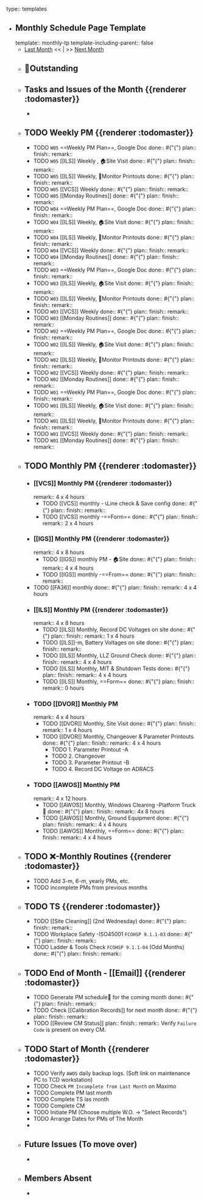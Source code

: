 type:: templates

- ## Monthly Schedule Page Template
  template:: monthly-tp
  template-including-parent:: false
	- [Last Month]([[Monthly/]]) << | >> [Next Month]([[Monthly/]])
	- ## 📌Outstanding
	- ## Tasks and Issues of the Month {{renderer :todomaster}}
		-
	- ## TODO Weekly PM {{renderer :todomaster}}
		- TODO  `W05` ==Weekly PM Plan==, Google Doc
		  done:: #{"{"}
		  plan:: 
		  finish::
		  remark::
		- TODO `W05` [[ILS]] Weekly ,  🏠️Site Visit
		  done:: #{"{"}
		  plan:: 
		  finish::
		  remark::
		- TODO `W05` [[ILS]] Weekly, 📄Monitor Printouts 
		  done:: #{"{"}
		  plan:: 
		  finish::
		  remark::
		- TODO `W05` [[VCS]] Weekly
		  done:: #{"{"}
		  plan:: 
		  finish::
		  remark::
		- TODO `W05` [[Monday Routines]] 
		  done:: #{"{"}
		  plan:: 
		  finish::
		  remark::
		- TODO  `W04` ==Weekly PM Plan==, Google Doc
		  done:: #{"{"}
		  plan:: 
		  finish::
		  remark::
		- TODO `W04` [[ILS]] Weekly, 🏠️Site Visit 
		  done:: #{"{"}
		  plan::
		  finish::
		  remark::
		- TODO `W04` [[ILS]] Weekly, 📄Monitor Printouts 
		  done:: #{"{"}
		  plan::
		  finish::
		  remark::
		- TODO `W04` [[VCS]] Weekly
		  done:: #{"{"}
		  plan::
		  finish::
		  remark::
		- TODO `W04` [[Monday Routines]] 
		  done:: #{"{"}
		  plan::
		  finish::
		  remark::
		- TODO  `W03` ==Weekly PM Plan==, Google Doc
		  done:: #{"{"}
		  plan:: 
		  finish::
		  remark::
		- TODO `W03` [[ILS]] Weekly, 🏠️Site Visit 
		  done:: #{"{"}
		  plan::
		  finish::
		  remark::
		- TODO `W03` [[ILS]] Weekly, 📄Monitor Printouts 
		  done:: #{"{"}
		  plan::
		  finish::
		  remark::
		- TODO `W03` [[VCS]] Weekly
		  done:: #{"{"}
		  plan::
		  finish::
		  remark::
		- TODO `W03` [[Monday Routines]] 
		  done:: #{"{"}
		  plan::
		  finish::
		  remark::
		- TODO  `W02` ==Weekly PM Plan==, Google Doc
		  done:: #{"{"}
		  plan:: 
		  finish::
		  remark::
		- TODO `W02` [[ILS]] Weekly, 🏠️Site Visit 
		  done:: #{"{"}
		  plan::
		  finish::
		  remark::
		- TODO `W02` [[ILS]] Weekly, 📄Monitor Printouts 
		  done:: #{"{"}
		  plan::
		  finish::
		  remark::
		- TODO `W02` [[VCS]] Weekly
		  done:: #{"{"}
		  plan::
		  finish::
		  remark::
		- TODO `W02` [[Monday Routines]] 
		  done:: #{"{"}
		  plan::
		  finish::
		  remark::
		- TODO  `W01` ==Weekly PM Plan==, Google Doc
		  done:: #{"{"}
		  plan:: 
		  finish::
		  remark::
		- TODO `W01` [[ILS]] Weekly, 🏠️Site Visit 
		  done:: #{"{"}
		  plan::
		  finish::
		  remark::
		- TODO `W01` [[ILS]] Weekly, 📄Monitor Printouts 
		  done:: #{"{"}
		  plan::
		  finish::
		  remark::
		- TODO `W01` [[VCS]] Weekly
		  done:: #{"{"}
		  plan::
		  finish::
		  remark::
		- TODO `W01` [[Monday Routines]] 
		  done:: #{"{"}
		  plan::
		  finish::
		  remark::
	- ## TODO Monthly PM {{renderer :todomaster}}
		- ### [[VCS]] Monthly PM {{renderer :todomaster}}
		  remark:: 4 x 4 hours
			- TODO [[VCS]] monthly - 📞Line check & Save config
			  done:: #{"{"}
			  plan:: 
			  finish::
			  remark::
			- TODO [[VCS]] monthly -==Form== 
			  done:: #{"{"}
			  plan:: 
			  finish::
			  remark:: 2 x 4 hours
		- ### [[IGS]] Monthly PM {{renderer :todomaster}}
		  remark:: 4 x 8 hours
			- TODO [[IGS]] monthly PM - 🏠️Site
			  done:: #{"{"}
			  plan:: 
			  finish::
			  remark:: 4 x 4 hours
			- TODO [[IGS]] monthly -==From== 
			  done:: #{"{"}
			  plan:: 
			  finish::
			  remark::
		- TODO [[FA36]] monthly 
		  done:: #{"{"}
		  plan:: 
		  finish::
		  remark:: 4 x 4 hours
		- ### [[ILS]] Monthly PM {{renderer :todomaster}}
		  remark:: 4 x 8 hours
			- TODO [[ILS]] Monthly, Record DC Voltages on site 
			  done:: #{"{"}
			  plan::
			  finish::
			  remark:: 1 x 4 hours
			- TODO [[ILS]]-m, Battery Voltages on site 
			  done:: #{"{"}
			  plan::
			  finish::
			  remark::
			- TODO [[ILS]] Monthly, LLZ Ground Check 
			  done:: #{"{"}
			  plan:: 
			  finish::
			  remark:: 4 x 4 hours
			- TODO [[ILS]] Monthly, MIT & Shutdown Tests 
			  done:: #{"{"}
			  plan:: 
			  finish::
			  remark:: 4 x 4 hours
			- TODO [[ILS]] Monthly, ==Form== 
			  done:: #{"{"}
			  plan:: 
			  finish::
			  remark:: 0 hours
		- ### TODO [[DVOR]] Monthly PM
		  remark:: 4 x 4 hours
			- TODO [[DVOR]] Monthly, Site Visit
			  done:: #{"{"}
			  plan::
			  finish::
			  remark:: 1 x 4 hours
			- TODO [[DVOR]] Monthly, Changeover & Parameter Printouts
			  done:: #{"{"}
			  plan::
			  finish::
			  remark:: 4 x 4 hours
				- TODO 1. Parameter Printout -A
				- TODO 2. Changeover
				- TODO 3. Parameter Printout -B
				- TODO 4. Record DC Voltage on ADRACS
		- ### TODO [[AWOS]] Monthly PM
		  remark:: 4 x 12 hours
			- TODO [[AWOS]] Monthly, Windows Cleaning -Platform Truck🚛
			  done:: #{"{"}
			  plan:: 
			  finish::
			  remark:: 4x 8 hours
			- TODO [[AWOS]] Monthly, Ground Equipment
			  done:: #{"{"}
			  plan::
			  finish::
			  remark:: 4 x 4 hours
			- TODO [[AWOS]] Monthly, ==Form== 
			  done:: #{"{"}
			  plan:: 
			  finish::
			  remark:: 4 x 4 hours
	- ## TODO ❌-Monthly Routines {{renderer :todomaster}}
		- TODO Add 3-m, 6-m, yearly PMs, etc.
		- TODO incomplete PMs from previous months
	- ## TODO TS {{renderer :todomaster}}
		- TODO [[Site Cleaning]] (2nd Wednesday) 
		  done:: #{"{"}
		  plan::
		  finish::
		  remark::
		- TODO Workplace Safety -ISO45001 `FCOHSP 9.1.1-03`
		  done:: #{"{"}
		  plan::
		  finish::
		  remark::
		- TODO Ladder & Tools Check `FCOHSP 9.1.1-04` (Odd Months) 
		  done:: #{"{"}
		  plan:: 
		  finish::
		  remark::
	- ## TODO End of Month - [[Email]] {{renderer :todomaster}}
		- TODO Generate PM schedule📅 for the coming month
		  done:: #{"{"}
		  plan:: 
		  finish::
		  remark::
		- TODO Check [[Calibration Records]] for next month
		  done:: #{"{"}
		  plan:: 
		  finish::
		  remark::
		- TODO [[Review CM Status]]
		  plan:: 
		  finish::
		  remark:: Verify `Failure Code` is present on every CM.
	- ## TODO Start of Month {{renderer :todomaster}}
		- TODO Verify `AWOS` daily backup logs. (Soft link on maintenance PC to TCD workstation)
		- TODO Check `PM Incomplete from Last Month` on Maximo
		- TODO Complete PM last month
		- TODO Complete TS las month
		- TODO Complete CM
		- TODO Initiate PM (Choose multiple W.O. -> "Select Records")
		- TODO Arrange Dates for PMs of The Month
		-
	- ## Future Issues (To move over)
		-
	- ## Members Absent
		-